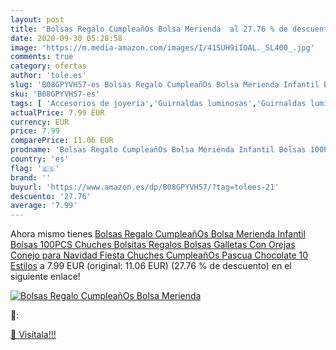```yaml
---
layout: post
title: 'Bolsas Regalo CumpleañOs Bolsa Merienda  al 27.76 % de descuento'
date: 2020-09-30 05:28:58
image: 'https://m.media-amazon.com/images/I/41SUH9iIOAL._SL400_.jpg'
comments: true
category: ofertas
author: 'tole.es'
slug: 'B08GPYVH57-es Bolsas Regalo CumpleañOs Bolsa Merienda Infantil Bolsas...'
sku: 'B08GPYVH57-es'
tags: [ 'Accesorios de joyería','Guirnaldas luminosas','Guirnaldas luminosas de interior','Iluminación','Joyería','Limpieza y cuidado de joyas','navidad', ]
actualPrice: 7.99 EUR
currency: EUR
price: 7.99
comparePrice: 11.06 EUR
prodname: 'Bolsas Regalo CumpleañOs Bolsa Merienda Infantil Bolsas 100PCS Chuches Bolsitas Regalos Bolsas Galletas Con Orejas Conejo para Navidad Fiesta Chuches CumpleañOs Pascua Chocolate 10 Estilos'
country: 'es'
flag: '🇪🇸'
brand: ''
buyurl: 'https://www.amazon.es/dp/B08GPYVH57/?tag=tolees-21'
descuento: '27.76'
average: '7.99'
---
```


Ahora mismo tienes [Bolsas Regalo CumpleañOs Bolsa Merienda Infantil Bolsas 100PCS Chuches Bolsitas Regalos Bolsas Galletas Con Orejas Conejo para Navidad Fiesta Chuches CumpleañOs Pascua Chocolate 10 Estilos](https://www.amazon.es/dp/B08GPYVH57/?tag=tolees-21) a 7.99 EUR (original: 11.06 EUR) (27.76 %  de descuento) en el siguiente enlace!

[![Bolsas Regalo CumpleañOs Bolsa Merienda ](https://m.media-amazon.com/images/I/41SUH9iIOAL._SL400_.jpg)](https://www.amazon.es/dp/B08GPYVH57/?tag=tolees-21)

🔎:


[🛒 Visítala!!!](https://www.amazon.es/dp/B08GPYVH57/?tag=tolees-21)
